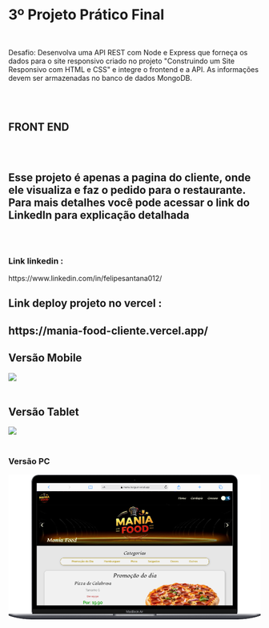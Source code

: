 <h1>3º Projeto Prático Final</h1>
<br>
<p>
Desafio: Desenvolva uma API REST com Node e Express que forneça os dados para o site responsivo criado no projeto "Construindo um Site Responsivo com HTML e CSS" e integre o frontend e a API. As informações devem ser armazenadas no banco de dados MongoDB.
 </p>
 <br>
 <h2>FRONT END<h2>
<br>
<p>Esse projeto é apenas a pagina do cliente, onde ele visualiza e faz o pedido para o restaurante. Para mais detalhes você pode acessar o link do LinkedIn para explicação detalhada</p>
<br>
<h3>Link linkedin : </h3>https://www.linkedin.com/in/felipesantana012/
<br>
<h2>Link deploy projeto no vercel :<h2> https://mania-food-cliente.vercel.app/
<br>
<h2>Versão Mobile</h2>
<img src="/src/img/imgs-projeto/mobile.gif">
<br>
<br>
<h2>Versão Tablet</h2>
<img src="/src/img/imgs-projeto/tablet.gif">
<br>
<br>
<h3>Versão PC</h3>
<img src="/src/img/imgs-projeto/Pc.png">
